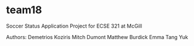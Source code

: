 # team18

Soccer Status Application 
Project for ECSE 321 at McGill


Authors:
Demetrios Koziris
Mitch Dumont
Matthew Burdick
Emma Tang Yuk
